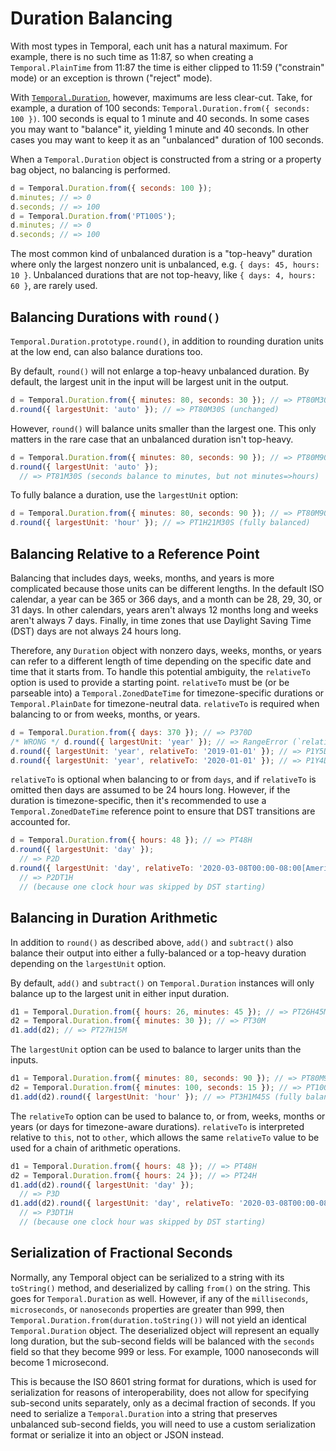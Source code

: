# Duration Balancing

With most types in Temporal, each unit has a natural maximum.
For example, there is no such time as 11:87, so when creating a `Temporal.PlainTime` from 11:87 the time is either clipped to 11:59 ("constrain" mode) or an exception is thrown ("reject" mode).

With [`Temporal.Duration`](./duration.md), however, maximums are less clear-cut.
Take, for example, a duration of 100 seconds: `Temporal.Duration.from({ seconds: 100 })`.
100 seconds is equal to 1 minute and 40 seconds.
In some cases you may want to "balance" it, yielding 1 minute and 40 seconds.
In other cases you may want to keep it as an "unbalanced" duration of 100 seconds.

When a `Temporal.Duration` object is constructed from a string or a property bag object, no balancing is performed.

```javascript
d = Temporal.Duration.from({ seconds: 100 });
d.minutes; // => 0
d.seconds; // => 100
d = Temporal.Duration.from('PT100S');
d.minutes; // => 0
d.seconds; // => 100
```

The most common kind of unbalanced duration is a "top-heavy" duration where only the largest nonzero unit is unbalanced, e.g. `{ days: 45, hours: 10 }`.
Unbalanced durations that are not top-heavy, like `{ days: 4, hours: 60 }`, are rarely used.

## Balancing Durations with `round()`

`Temporal.Duration.prototype.round()`, in addition to rounding duration units at the low end, can also balance durations too.

By default, `round()` will not enlarge a top-heavy unbalanced duration.
By default, the largest unit in the input will be largest unit in the output.

```javascript
d = Temporal.Duration.from({ minutes: 80, seconds: 30 }); // => PT80M30S
d.round({ largestUnit: 'auto' }); // => PT80M30S (unchanged)
```

However, `round()` will balance units smaller than the largest one.
This only matters in the rare case that an unbalanced duration isn't top-heavy.

<!-- prettier-ignore-start -->
```javascript
d = Temporal.Duration.from({ minutes: 80, seconds: 90 }); // => PT80M90S
d.round({ largestUnit: 'auto' });
  // => PT81M30S (seconds balance to minutes, but not minutes=>hours)
```
<!-- prettier-ignore-end -->

To fully balance a duration, use the `largestUnit` option:

```javascript
d = Temporal.Duration.from({ minutes: 80, seconds: 90 }); // => PT80M90S
d.round({ largestUnit: 'hour' }); // => PT1H21M30S (fully balanced)
```

## Balancing Relative to a Reference Point

Balancing that includes days, weeks, months, and years is more complicated because those units can be different lengths.
In the default ISO calendar, a year can be 365 or 366 days, and a month can be 28, 29, 30, or 31 days.
In other calendars, years aren't always 12 months long and weeks aren't always 7 days.
Finally, in time zones that use Daylight Saving Time (DST) days are not always 24 hours long.

Therefore, any `Duration` object with nonzero days, weeks, months, or years can refer to a different length of time depending on the specific date and time that it starts from.
To handle this potential ambiguity, the `relativeTo` option is used to provide a starting point.
`relativeTo` must be (or be parseable into) a `Temporal.ZonedDateTime` for timezone-specific durations or `Temporal.PlainDate` for timezone-neutral data.
`relativeTo` is required when balancing to or from weeks, months, or years.

```javascript
d = Temporal.Duration.from({ days: 370 }); // => P370D
/* WRONG */ d.round({ largestUnit: 'year' }); // => RangeError (`relativeTo` is required)
d.round({ largestUnit: 'year', relativeTo: '2019-01-01' }); // => P1Y5D
d.round({ largestUnit: 'year', relativeTo: '2020-01-01' }); // => P1Y4D (leap year)
```

`relativeTo` is optional when balancing to or from `days`, and if `relativeTo` is omitted then days are assumed to be 24 hours long.
However, if the duration is timezone-specific, then it's recommended to use a `Temporal.ZonedDateTime` reference point to ensure that DST transitions are accounted for.

<!-- prettier-ignore-start -->
```javascript
d = Temporal.Duration.from({ hours: 48 }); // => PT48H
d.round({ largestUnit: 'day' });
  // => P2D
d.round({ largestUnit: 'day', relativeTo: '2020-03-08T00:00-08:00[America/Los_Angeles]' });
  // => P2DT1H
  // (because one clock hour was skipped by DST starting)
```
<!-- prettier-ignore-end -->

## Balancing in Duration Arithmetic

In addition to `round()` as described above, `add()` and `subtract()` also balance their output into either a fully-balanced or a top-heavy duration depending on the `largestUnit` option.

By default, `add()` and `subtract()` on `Temporal.Duration` instances will only balance up to the largest unit in either input duration.

```javascript
d1 = Temporal.Duration.from({ hours: 26, minutes: 45 }); // => PT26H45M
d2 = Temporal.Duration.from({ minutes: 30 }); // => PT30M
d1.add(d2); // => PT27H15M
```

The `largestUnit` option can be used to balance to larger units than the inputs.

```javascript
d1 = Temporal.Duration.from({ minutes: 80, seconds: 90 }); // => PT80M90S
d2 = Temporal.Duration.from({ minutes: 100, seconds: 15 }); // => PT100M15S
d1.add(d2).round({ largestUnit: 'hour' }); // => PT3H1M45S (fully balanced)
```

The `relativeTo` option can be used to balance to, or from, weeks, months or years (or days for timezone-aware durations).
`relativeTo` is interpreted relative to `this`, not to `other`, which allows the same `relativeTo` value to be used for a chain of arithmetic operations.

<!-- prettier-ignore-start -->
```javascript
d1 = Temporal.Duration.from({ hours: 48 }); // => PT48H
d2 = Temporal.Duration.from({ hours: 24 }); // => PT24H
d1.add(d2).round({ largestUnit: 'day' });
  // => P3D
d1.add(d2).round({ largestUnit: 'day', relativeTo: '2020-03-08T00:00-08:00[America/Los_Angeles]' });
  // => P3DT1H
  // (because one clock hour was skipped by DST starting)
```
<!-- prettier-ignore-end -->

## Serialization of Fractional Seconds

Normally, any Temporal object can be serialized to a string with its `toString()` method, and deserialized by calling `from()` on the string.
This goes for `Temporal.Duration` as well.
However, if any of the `milliseconds`, `microseconds`, or `nanoseconds` properties are greater than 999, then `Temporal.Duration.from(duration.toString())` will not yield an identical `Temporal.Duration` object.
The deserialized object will represent an equally long duration, but the sub-second fields will be balanced with the `seconds` field so that they become 999 or less.
For example, 1000 nanoseconds will become 1 microsecond.

This is because the ISO 8601 string format for durations, which is used for serialization for reasons of interoperability, does not allow for specifying sub-second units separately, only as a decimal fraction of seconds.
If you need to serialize a `Temporal.Duration` into a string that preserves unbalanced sub-second fields, you will need to use a custom serialization format or serialize it into an object or JSON instead.
